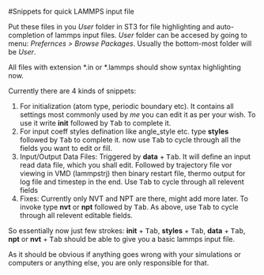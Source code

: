 #Snippets for quick LAMMPS input file

Put these files in you _User_ folder in ST3 for file highlighting and auto-completion of lammps input files. _User_ folder can be accesed by going to menu: _Prefernces > Browse Packages_. Usually the bottom-most folder will be _User_.

All files with extension *.in or *.lammps should show syntax highlighting now.

Currently there are 4 kinds of snippets: 

1. For initialization (atom type, periodic boundary etc). It contains all settings most commonly used by _me_ you can edit it as per your wish. To use it write **init** followed by <kbd>Tab</kbd> to complete it.
2. For input coeff styles defination like angle_style etc. type **styles** followed by <kbd>Tab</kbd> to complete it. now use <kbd>Tab</kbd> to cycle through all the fields you want to edit or fill.
3. Input/Output Data Files: Triggered by **data** + <kbd>Tab</kbd>. It will define an input read data file, which you shall edit. Followed by trajectory file vor viewing in VMD (lammpstrj) then binary restart file, thermo output for log file and timestep in the end. Use <kbd>Tab</kbd> to cycle through all relevent fields
4. Fixes: Currently only NVT and NPT are there, might add more later. To invoke type **nvt** or **npt** followed by <kbd>Tab</kbd>. As above, use <kbd>Tab</kbd> to cycle through all relevent editable fields.

So essentially now just few strokes: **init** + <kbd>Tab</kbd>, **styles** + <kbd>Tab</kbd>, **data** + <kbd>Tab</kbd>, **npt** or **nvt** + <kbd>Tab</kbd> should be able to give you a basic lammps input file.

As it should be obvious if anything goes wrong with your simulations or computers or anything else, you are only responsible for that.
